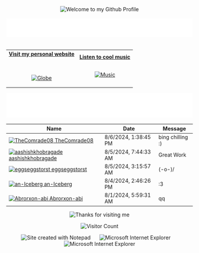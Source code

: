<!-- "Hero" Header -->
<div align="center">
  <img src="https://github.com/BrunnerLivio/brunnerlivio/blob/master/images/welcome.png?raw=true" style="max-width: 100%;" alt="Welcome to my Github Profile" />
  <br />
  <br />
  <img height="50" alt="My Name is Livio and I like Node.js" src="images/personal_note.svg" />
  <br />
  <br />

</div>

<!-- Social -->
<table width="100%" align="center">
<tr>
<td align="center">
<a href="https://brunnerliv.io">
<strong>Visit my personal website </strong>
<br />
<br />
<br />

<p>

<img alt="Globe" height="80" src="images/globe.gif">
</a>
</p>

</td>


<td align="center">
<a href="https://www.youtube.com/watch?v=3YxaaGgTQYM&ab_channel=EvanescenceVEVO">
<strong>Listen to cool music</strong>
<br />
<br />


<p>
<img height="100" alt="Music" src="images/music.gif"> 
</a>
</p>

</td>
</tr>
</table>

<div align="center">
<a href="https://github.com/BrunnerLivio/brunnerlivio/issues/62#issuecomment-new"><img src="images/guestbook.svg"></a> 
</div>

<!-- Guestbook -->
| Name | Date | Message |
|---|---|---|
| <a href="https://github.com/TheComrade08"><img width="24" src="https://avatars.githubusercontent.com/u/132838206?s=24&u=2a6ebb35ec297cd894cf5e8d6499129f5871045e&v=4" alt="TheComrade08" /> TheComrade08</a> |8/6/2024, 1:38:45 PM|bing chilling :)|
| <a href="https://github.com/aashishkhobragade"><img width="24" src="https://avatars.githubusercontent.com/u/98031635?s=24&u=28b189f449c158f035038ea4aec207e1c9ad7db9&v=4" alt="aashishkhobragade" /> aashishkhobragade</a> |8/5/2024, 7:44:33 AM|Great Work|
| <a href="https://github.com/eggseggstorst"><img width="24" src="https://avatars.githubusercontent.com/u/126527922?s=24&u=f03ec35942e708987df25303ce6000bf9ba4a03f&v=4" alt="eggseggstorst" /> eggseggstorst</a> |8/5/2024, 3:15:57 AM|(-o-)/|
| <a href="https://github.com/an-Iceberg"><img width="24" src="https://avatars.githubusercontent.com/u/82974363?s=24&u=de7ab03f43bc42865a5b4e8d80cb4d7b0ddb6abc&v=4" alt="an-Iceberg" /> an-Iceberg</a> |8/4/2024, 2:46:26 PM|:3|
| <a href="https://github.com/Abrorxon-abi"><img width="24" src="https://avatars.githubusercontent.com/u/128204844?s=24&u=e9ae12c3292c06c0a176e8cc23eeaef0d414ac9a&v=4" alt="Abrorxon-abi" /> Abrorxon-abi</a> |8/1/2024, 5:59:31 AM|qq|
<!-- /Guestbook -->

<!-- Footer -->

<div align="center">

<img height="120" alt="Thanks for visiting me" width="100%" src="https://raw.githubusercontent.com/BrunnerLivio/brunnerlivio/master/images/marquee.svg" />
<br />

![Visitor Count](https://profile-counter.glitch.me/brunnerlivio/count.svg)


<img src="https://raw.githubusercontent.com/BrunnerLivio/brunnerlivio/master/images/notepad.gif" alt="Site created with Notepad" height="30" />
<!-- "margin-right: whatever;" -->
<span>&nbsp;&nbsp;&nbsp;&nbsp;</span>  
<img src="https://raw.githubusercontent.com/BrunnerLivio/brunnerlivio/master/images/ie_logo.gif" alt="Microsoft Internet Explorer" />
<span>&nbsp;&nbsp;&nbsp;&nbsp;</span>  
<img src="https://raw.githubusercontent.com/BrunnerLivio/brunnerlivio/master/images/noframes.gif" alt="Microsoft Internet Explorer" />

</div>
